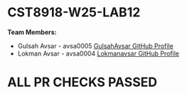 # CST8918-W25-LAB12

**Team Members:**
- Gulsah Avsar - avsa0005 [GulsahAvsar GitHub Profile](https://github.com/GulsahAvsar)
- Lokman Avsar - avsa0004 [Lokmanavsar GitHub Profile](https://github.com/Lokmanavsar)


# ALL PR CHECKS PASSED

